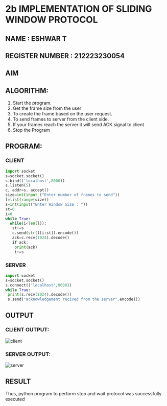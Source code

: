 # 2b IMPLEMENTATION OF SLIDING WINDOW PROTOCOL
## NAME : ESHWAR T
## REGISTER NUMBER : 212223230054
## AIM
## ALGORITHM:
1. Start the program.
2. Get the frame size from the user
3. To create the frame based on the user request.
4. To send frames to server from the client side.
5. If your frames reach the server it will send ACK signal to client
6. Stop the Program
## PROGRAM:
### CLIENT
```py
import socket
s=socket.socket()
s.bind(('localhost',8000))
s.listen(5)
c, addr=s. accept()
size=int(input ("Enter number of frames to send"))
l=list(range(size))
s=int(input("Enter Window Size : "))
st=0
i=0
while True:
  while(i<len(l)):
   st+=s
   c.send(str(l[i:st]).encode())
   ack=c.recv(1024).decode()
   if ack:
    print(ack)
    i+=s

```
### SERVER
```py
import socket
s=socket.socket()
s.connect(('localhost',8000))
while True:
 print(s.recv(1024).decode())
 s.send("acknowledgement recived from the server".encode())

```
## OUTPUT
### CLIENT OUTPUT:
![client](https://github.com/DHOESH123/2b_SLIDING_WINDOW_PROTOCOL/assets/150319589/d59bbee6-9f71-4c06-91d2-a63b4e02a2d9)


### SERVER OUTPUT:
![server](https://github.com/DHOESH123/2b_SLIDING_WINDOW_PROTOCOL/assets/150319589/466dead4-1b3e-42f4-97d5-b37495a02c1e)

## RESULT
Thus, python program to perform stop and wait protocol was successfully executed

